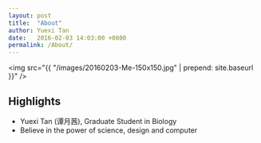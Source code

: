 ```yaml
---
layout: post
title:  "About"
author: Yuexi Tan
date:   2016-02-03 14:03:00 +0800
permalink: /About/
---
```


<img src="{{ "/images/20160203-Me-150x150.jpg" | prepend: site.baseurl }}" />

## Highlights

+ Yuexi Tan (谭月茜), Graduate Student in Biology
+ Believe in the power of science, design and computer

